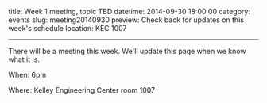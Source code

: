 title: Week 1 meeting, topic TBD
datetime: 2014-09-30 18:00:00
category: events
slug: meeting20140930
preview: Check back for updates on this week's schedule
location: KEC 1007

---

There will be a meeting this week. We'll update this page when we know what it is.

When: 6pm

Where: Kelley Engineering Center room 1007
